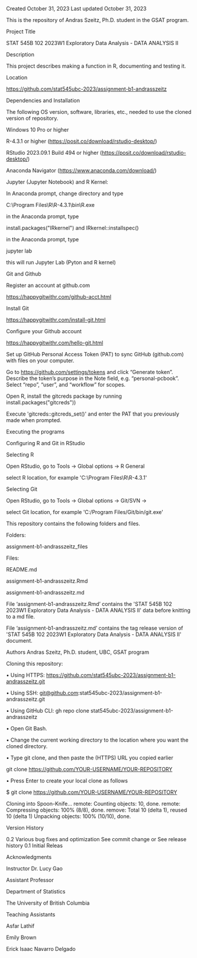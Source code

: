 Created October 31, 2023 Last updated October 31, 2023

This is the repository of Andras Szeitz, Ph.D. student in the GSAT program.

Project Title

STAT 545B 102 2023W1 Exploratory Data Analysis - DATA ANALYSIS II

Description

This project describes making a function in R, documenting and testing it.

Location

https://github.com/stat545ubc-2023/assignment-b1-andrasszeitz

Dependencies and Installation

The following OS version, software, libraries, etc., needed to use the cloned version of repository.

Windows 10 Pro or higher

R-4.3.1 or higher (https://posit.co/download/rstudio-desktop/)

RStudio 2023.09.1 Build 494 or higher (https://posit.co/download/rstudio-desktop/)

Anaconda Navigator (https://www.anaconda.com/download/)

Jupyter (Jupyter Notebook) and R Kernel:

In Anaconda prompt, change directory and type

C:\Program Files\R\R-4.3.1\bin\R.exe

in the Anaconda prompt, type

install.packages("IRkernel") and IRkernel::installspec()

in the Anaconda prompt, type

jupyter lab

this will run Jupyter Lab (Pyton and R kernel)

Git and Github

Register an account at github.com

https://happygitwithr.com/github-acct.html

Install Git

https://happygitwithr.com/install-git.html

Configure your Github account

https://happygitwithr.com/hello-git.html

Set up GitHub Personal Access Token (PAT) to sync GitHub (github.com) with files on your computer.

Go to https://github.com/settings/tokens and click “Generate token”. Describe the token’s purpose in the Note field, e.g. “personal-pcbook”. Select “repo”, “user”, and “workflow” for scopes.

Open R,  install the gitcreds package by running install.packages("gitcreds"))

Execute 'gitcreds::gitcreds_set()' and enter the PAT that you previously made when prompted. 

Executing the programs

Configuring R and Git in RStudio

Selecting R

Open RStudio, go to Tools -> Global options -> R General

select R location, for example 'C:\Program Files\R\R-4.3.1'

Selecting Git

Open RStudio, go to Tools -> Global options -> Git/SVN ->

select Git location, for example 'C:/Program Files/Git/bin/git.exe'

This repository contains the following folders and files.

Folders:

assignment-b1-andrasszeitz_files

Files:

README.md

assignment-b1-andrasszeitz.Rmd

assignment-b1-andrasszeitz.md

File ‘assignment-b1-andrasszeitz.Rmd’ contains the 'STAT 545B 102 2023W1 Exploratory Data Analysis - DATA ANALYSIS II' data before knitting to a md file.

File ‘assignment-b1-andrasszeitz.md’ contains the tag release version of 'STAT 545B 102 2023W1 Exploratory Data Analysis - DATA ANALYSIS II' document.

Authors
Andras Szeitz, Ph.D. student, UBC, GSAT program

Cloning this repository:

• Using HTTPS: https://github.com/stat545ubc-2023/assignment-b1-andrasszeitz.git

• Using SSH: git@github.com:stat545ubc-2023/assignment-b1-andrasszeitz.git

• Using GitHub CLI: gh repo clone stat545ubc-2023/assignment-b1-andrasszeitz

• Open Git Bash.

• Change the current working directory to the location where you want the cloned directory.

• Type git clone, and then paste the (HTTPS) URL you copied earlier

git clone https://github.com/YOUR-USERNAME/YOUR-REPOSITORY

• Press Enter to create your local clone as follows


$ git clone https://github.com/YOUR-USERNAME/YOUR-REPOSITORY

Cloning into Spoon-Knife...
remote: Counting objects: 10, done.
remote: Compressing objects: 100% (8/8), done.
remove: Total 10 (delta 1), reused 10 (delta 1)
Unpacking objects: 100% (10/10), done.

Version History

0.2 Various bug fixes and optimization
See commit change or See release history
0.1 Initial Releas

Acknowledgments

Instructor
Dr. Lucy Gao

Assistant Professor 

Department of Statistics

The University of British Columbia

Teaching Assistants

Asfar Lathif

Emily Brown

Erick Isaac Navarro Delgado

